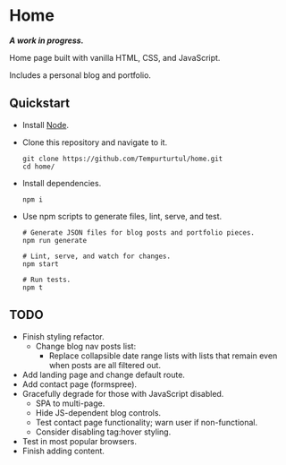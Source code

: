 # Home

***A work in progress.***

Home page built with vanilla HTML, CSS, and JavaScript.

Includes a personal blog and portfolio.

## Quickstart

- Install [Node](https://nodejs.org/en/).
- Clone this repository and navigate to it.

  ```
  git clone https://github.com/Tempurturtul/home.git
  cd home/
  ```

- Install dependencies.

  ```
  npm i
  ```

- Use npm scripts to generate files, lint, serve, and test.

  ```
  # Generate JSON files for blog posts and portfolio pieces.
  npm run generate

  # Lint, serve, and watch for changes.
  npm start

  # Run tests.
  npm t
  ```

## TODO

- Finish styling refactor.
  - Change blog nav posts list:
    - Replace collapsible date range lists with lists that remain even when posts are all filtered out.
- Add landing page and change default route.
- Add contact page (formspree).
- Gracefully degrade for those with JavaScript disabled.
  - SPA to multi-page.
  - Hide JS-dependent blog controls.
  - Test contact page functionality; warn user if non-functional.
  - Consider disabling tag:hover styling.
- Test in most popular browsers.
- Finish adding content.
